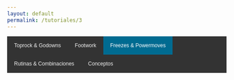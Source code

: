 ```yaml
---
layout: default
permalink: /tutoriales/3
---
```


<html>
<head>
<meta name="viewport" content="width=device-width, initial-scale=1">
<style>
body {
  margin: 0;
  font-family: Arial, Helvetica, sans-serif;
}
.topnav {
  overflow: hidden;
  background-color: #333;
}
.topnav a {
  float: left;
  color: #f2f2f2;
  text-align: center;
  padding: 14px 16px;
  text-decoration: none;
  font-size: 12px;
}
.topnav a:hover {
  background-color: #ddd;
  color: black;
}
.topnav a.active {
  background-color: #006b91;
  color: white;
}
</style>
</head>
<body>

<div class="topnav">
  <a href="1">Toprock & Godowns</a>
  <a href="2">Footwork</a>
  <a class="active" href="3">Freezes & Powermoves</a>
  <a href="4">Rutinas & Combinaciones</a>
  <a href="5">Conceptos</a>
</div>

<div style="padding-left:16px">
 
</div>

</body>
</html>